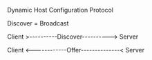 Dynamic Host Configuration Protocol

Discover = Broadcast

Client >----------Discover----------> Server

Client <------------Offer--------------< Server